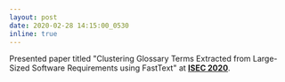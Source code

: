 ```yaml
---
layout: post
date: 2020-02-28 14:15:00_0530
inline: true
---
```


Presented paper titled "Clustering Glossary Terms Extracted from Large-Sized Software Requirements using FastText" at **[ISEC 2020](https://isoft.acm.org/isec2020/)**.

